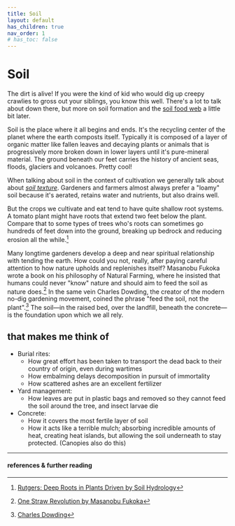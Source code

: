 ```yaml
---
title: Soil
layout: default
has_children: true
nav_order: 1
# has_toc: false
---
```


# Soil

The dirt is alive! If you were the kind of kid who would dig up creepy crawlies to gross out your siblings, you know this well. There's a lot to talk about down there, but more on soil formation and the [soil food web](https://en.wikipedia.org/wiki/Soil_food_web#/media/File:Soil_food_webUSDA.jpg) a little bit later.

Soil is the place where it all begins and ends. It's the recycling center of the planet where the earth composts itself. Typically it is composed of a layer of organic matter like fallen leaves and decaying plants or animals that is progressively more broken down in lower layers until it's pure-mineral material. The ground beneath our feet carries the history of ancient seas, floods, glaciers and volcanoes. Pretty cool!

When talking about soil in the context of cultivation we generally talk about about [*soil texture*](). Gardeners and farmers almost always prefer a "loamy" soil because it's aerated, retains water and nutrients, but also drains well.

But the crops we cultivate and eat tend to have quite shallow root systems. A tomato plant might have roots that extend two feet below the plant. Compare that to some types of trees who's roots can sometimes go hundreds of feet down into the ground, breaking up bedrock and reducing erosion all the while.[^1] 

Many longtime gardeners develop a deep and near spiritual relationship with tending the earth. How could you not, really, after paying careful attention to how nature upholds and replenishes itself? Masanobu Fukoka wrote a book on his philosophy of Natural Farming, where he insisted that humans could never "know" nature and should aim to feed the soil as nature does.[^2] In the same vein Charles Dowding, the creator of the modern no-dig gardening movement, coined the phrase "feed the soil, not the plant".[^3] The soil—in the raised bed, over the landfill, beneath the concrete—is the foundation upon which we all rely. 

<!-- Soil texture is determined by its composition of clay, silt, and sand. All of these terms describe the same thing: bedrock, crushed into little pieces. The only difference is the size of the bedrock particles.[^1] -->

<!-- **Sand** is the largest partical size. Sandy soil has large spaces between their particles, so it tends to dry out and heat up more easily. **Clay** has the smallest particles that stick together in masses. If you notice part a part of a park that turns into a pond for days after it rains it might have very clay soil. **Silt** particles are somewhere in the middle. While some plant life enjoys highly sandy or clay soil, most gardeners and farmers want a well-balanced mixture of all these three types for crop cultivation. A balanced soil texture is called a "loamy" soil that is aerated, retains water and nutrients, but also drains well. -->

## that makes me think of
- Burial rites:
    - How great effort has been taken to transport the dead back to their country of origin, even during wartimes 
    - How embalming delays decomposition in pursuit of immortality
    - How scattered ashes are an excellent fertilizer
- Yard management:
    - How leaves are put in plastic bags and removed so they cannot feed the soil around the tree, and insect larvae die
- Concrete:
    - How it covers the most fertile layer of soil
    - How it acts like a terrible mulch; absorbing incredible amounts of heat, creating heat islands, but allowing the soil underneath to stay protected. (Canopies also do this)

---
#### references & further reading
<!-- [^1]: [Gardener's Supply Company: What Type of Soil Do You Have?](https://www.gardeners.com/how-to/what-type-of-soil-do-you-have/9120.html) -->
[^1]: [Rutgers: Deep Roots in Plants Driven by Soil Hydrology](https://www.rutgers.edu/news/deep-roots-plants-driven-soil-hydrology)
[^2]: [One Straw Revolution by Masanobu Fukoka](https://library.uniteddiversity.coop/Food/The-One-Straw-Revolution.pdf)
[^3]: [Charles Dowding](https://charlesdowding.co.uk/)